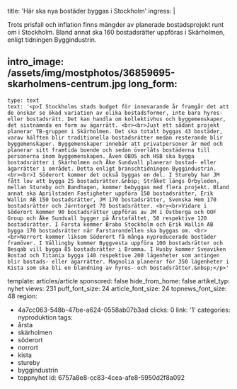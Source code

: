 title: 'Här ska nya bostäder byggas i Stockholm'
ingress: |
  <p>Trots prisfall och inflation finns mängder av planerade bostadsprojekt runt om i Stockholm. Bland annat ska 160 bostadsrätter uppföras i Skärholmen, enligt tidningen Byggindustrin.
  </p>
  
intro_image: /assets/img/mostphotos/36859695-skarholmens-centrum.jpg
long_form:
  -
    type: text
    text: '<p>I Stockholms stads budget för innevarande år framgår det att de önskar se ökad variation av olika bostadsformer, inte bara hyres- eller bostadsrätt. Det kan handla om kollektivhus och byggemenskaper, det sistnämnda en form av ägarrätt. <br><br>Just ett sådant projekt planerar TB-gruppen i Skärholmen. Det ska totalt byggas 43 bostäder, varav hälften blir traditionella bostadsrätter medan resterande blir byggemenskaper. Byggemenskaper innebär att privatpersoner är med och planerar sitt framtida boende och sedan överlåts bostäderna till personerna inom byggemenskapen. Även OBOS och HSB ska bygga bostadsrätter i Skärholmen och Åke Sundvall planerar bostad- eller ägarrätter i området. Detta enligt branschtidningen Byggindustrin. <br><br>I Söderort kommer det också byggas en del. I Stureby har JM fått lov att bygga 25 bostadsrätter.&nbsp; Stråket längs Örbyleden, mellan Stureby och Bandhagen, kommer bebyggas med flera projekt. Bland annat ska Aprilstaden Fastigheter uppföra 150 bostadsrätter, Erik Wallin AB 150 bostadsrätter, JM 170 bostadsrätter, Svenska Hem 170 bostadsrätter och Järntorget 70 bostadsrätter. <br><br>Vidare i Söderort kommer 90 bostadsrätter uppföras av JM i Östberga och OOF Group och Åke Sundvall bygger på Årstafältet, 50 respektive 120 bostadsrätter. I Farsta kommer Brabo Stockholm och Erik Wallin AB bygga 170 bostadsrätter när Farstarondellen ska byggas om. <br><br>Norrort kommer liksom Söderort få många nyproducerade bostäder framöver. I Vällingby kommer Byggvesta uppföra 100 bostadsrätter och Besqab vill bygga 85 bostadsrätter i Bromma. I Husby kommer Sveaviken Bostad och Titania bygga 140 respektive 200 lägenheter som antingen blir bostads- eller ägarrätter. Magnolia planerar för 350 lägenheter i Kista som ska bli en blandning av hyres- och bostadsrätter.&nbsp;</p>'
template: articles/article
sponsored: false
hide_from_home: false
artikel_typ: nyhet
views: 231
puff_font_size: 24
article_font_size: 24
topnews_font_size: 48
region:
  - 4a7cc063-548b-47be-a624-0558ab07b3ad
clicks: 0
link: '1'
categories: nyproduktion
tags:
  - årsta
  - skärholmen
  - söderort
  - norrort
  - kista
  - stureby
  - byggindustrin
  - toppnyhet
id: 6757a8e8-cc83-4cea-afe8-5950d2f8a092
